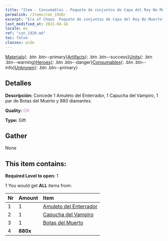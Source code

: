 ```yaml
---
title: "Item - Consumables - Paquete de conjuntos de Capa del Rey No Muerto"
permalink: /Items/con_1920/
excerpt: "Era of Chaos  Paquete de conjuntos de Capa del Rey No Muerto"
last_modified_at: 2021-04-16
locale: es
ref: "con_1920.md"
toc: false
classes: wide
---
```

 [Materials](/es/Items/){: .btn .btn--primary}[Artifacts](/es/Items/Artifacts/){: .btn .btn--success}[Units](/es/Items/Units/){: .btn .btn--warning}[Heroes](/es/Items/Heroes/){: .btn .btn--danger}[Consumables](/es/Items/Consumables/){: .btn .btn--info}[Unknown](/es/Items/Unknown/){: .btn .btn--primary}

## Detalles
 **Descripción:** Concede 1 Amuleto del Enterrador, 1 Capucha del Vampiro, 1 par de Botas del Muerto y 880 diamantes.

 **Quality:** <span style="color: #DA70D6">OK</span>

 **Type:** Gift

## Gather

  None

## This item contains:

 **Required Level to open:** 1

 1 You would get **ALL** items  from:

  | Nr | Amount |     Item    |
  |:---|:-------|:------------|
  | 1 | 1 | [Amuleto del Enterrador](/es/Items/art_129/) |  | 
  | 2 | 1 | [Capucha del Vampiro](/es/Items/art_130/) |  | 
  | 3 | 1 | [Botas del Muerto](/es/Items/art_131/) |  | 
  | 4 |  **880x** | <i class="fas fa-gem"/> |  | 
